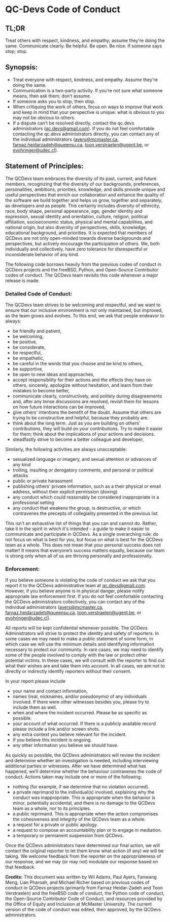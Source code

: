 # QC-Devs Code of Conduct

## TL;DR 
Treat others with respect, kindness, and empathy; assume they're doing the same. Communicate clearly. Be helpful. Be open. Be nice. If someone says stop; stop.

## Synopsis:
- Treat everyone with respect, kindness, and empathy. Assume they're doing the same.
- Communication is a two-party activity. If you’re not sure what someone means, then ask them; don’t assume.
- If someone asks you to stop, then stop.
- When critiquing the work of others, focus on ways to improve that work and keep in mind that your perspective is unique: what is obvious to you may not be obvious to others.
- If a dispute can’t be resolved directly, contact the qc.devs administrators (qc.devs@gmail.com). If you do not feel comfortable contacting the qc.devs administrators directly, you can contact any of the individual administrators (ayers@mcmaster.ca, farnaz.heidarzadeh@queensu.ca, toon.verstraelen@ugent.be, or evohringer@udec.cl). 

## Statement of Principles:
The QCDevs team embraces the diversity of its past, current, and future members, recognizing that the diversity of our backgrounds, preferences, personalities, ambitions, priorities, knowledge, and skills provide unique and useful perspectives that enrich our collaboration and enhance the quality of the software we build together and helps us grow, together and separately, as developers and as people. This certainly includes diversity of ethnicity, race, body shape, personal appearance, age, gender identity and expression, sexual identity and orientation, culture, religion, political affiliation, socioeconomic status, physical and mental capabilities, and national origin, but also diversity of perspectives, skills, knowledge, educational background, and priorities. It is expected that members of QCDevs are not only open-minded towards diverse backgrounds and perspectives, but actively encourage the participation of others. We, both individually and collectively, have zero tolerance for disrespectful or inconsiderate behavior of any kind.

The following code borrows heavily from the previous codes of conduct in QCDevs projects and the freeBSD, Python, and Open-Source Contributor codes of conduct. The QCDevs team revisits this code whenever a major release is made.

### Detailed Code of Conduct:
The QCDevs team strives to be welcoming and respectful, and we want to ensure that our inclusive environment is not only maintained, but improved, as the team grows and evolves. To this end, we ask that people endeavor to always:
- be friendly and patient,
- be welcoming,
- be positive,
- be considerate,
- be respectful,
- be empathetic,
- be careful in the words that you choose and be kind to others,
- be supportive,
- be open to new ideas and approaches,
- accept responsibility for their actions and the effects they have on others, sincerely, apologize without hesitation, and learn from their mistakes to become better,
- communicate clearly, constructively, and politely during disagreements and, after any tense discussions are resolved, revisit them for lessons on how future interactions can be improved, 
- give others’ intentions the benefit of the doubt. Assume that others are trying to be constructive and helpful, because they probably are.
- think about the long term. Just as you are building on others’ contributions, they will build on your contributions. Try to make it easier for them; think about the implications of your actions and decisions.
- steadfastly strive to become a better colleague and developer,
 
Similarly, the following activities are always unacceptable:
- sexualized language or imagery, and sexual attention or advances of any kind
- trolling, insulting or derogatory comments, and personal or political attacks
- public or private harassment
- publishing others' private information, such as a their physical or email address, without their explicit permission (doxing)
- any conduct which could reasonably be considered inappropriate in a professional setting
- any conduct that weakens the group, is destructive, or which contravenes the precepts of collegiality presented in the previous list.

This isn't an exhaustive list of things that you can and cannot do. Rather, take it in the spirit in which it's intended - a guide to make it easier to communicate and participate in QCDevs. As a single overarching rule: do not focus on what is best for you, but focus on what is best for the QCDevs team as a whole. This does not mean that your personal success does not matter! It means that everyone’s success matters equally, because our team is strong only when all of us are thriving personally and professionally.

### Enforcement: 
If you believe someone is violating the code of conduct we ask that you report it to the QCDevs administrative team at qc.devs@gmail.com. However, if you believe anyone is in physical danger, please notify appropriate law enforcement first. If you do not feel comfortable contacting the QCDevs administrators collectively, you can contact any of the individual administrators (ayers@mcmaster.ca, farnaz.heidarzadeh@queensu.ca, toon.verstraelen@ugent.be, or evohringer@udec.cl). 

All reports will be kept confidential whenever possible. The QCDevs Administrators will strive to protect the identity and safety of reporters. In some cases we may need to make a public statement of some form, in which case we will use the minimum details and identifying information necessary to protect our community. In rare cases, we may need to identify some of the people involved to comply with the law or protect other potential victims. In these cases, we will consult with the reporter to find out what their wishes are and take them into account. In all cases, we aim not to directly or indirectly identify reporters without their consent.

In your report please include 
- your name and contact information, 
- names (real, nicknames, and/or pseudonyms) of any individuals involved. If there were other witnesses besides you, please try to include them as well.
- when and where the incident occurred. Please be as specific as possible.
- your account of what occurred. If there is a publicly available record please include a link and/or screen shots.
- any extra context you believe relevant for the incident.
- if you believe this incident is ongoing.
- any other information you believe we should have.

As quickly as possible, the QCDevs administrators will review the incident and determine whether an investigation is needed, including interviewing additional parties or witnesses. After we have determined what has happened, we’ll determine whether the behaviour contravenes the code of conduct. Actions taken may include one or more of the following:
- nothing (for example, if we determine that no violation occurred).
- a private reprimand to the individual(s) involved, explaining why the conduct was inappropriate. This is appropriate when the behavior is minor, potentially accidental, and there is no damage to the QCDevs team as a whole, nor to its principles.
- a public reprimand. This is appropriate when the action compromises the cohesiveness and integrity of the QCDevs team as a whole. 
- a request for a private or public apology.
- a request to compose an accountability plan or to engage in mediation.
- a temporary or permanent suspension from QCDevs.

Once the QCDevs administrators have determined our final action, we will contact the original reporter to let them know what action (if any) we will be taking. We welcome feedback from the reporter on the appropriateness of our response, and we may (or may not) modulate our response based on that feedback.

**Credits:** This document was written by Wil Adams, Paul Ayers, Fanwang Meng, Lian Pharoah, and Michael Richer based on previous codes of conduct in QCDevs projects (primarily from Farnaz Heidar-Zadeh and Toon Verstraelen) and the freeBSD code of conduct, the Python code of conduct, the Open-Source Contributor Code of Conduct, and resources provided by the Office of Equity and Inclusion at McMaster University. The current version of the code of conduct was edited, then approved, by the QCDevs administrators. 
